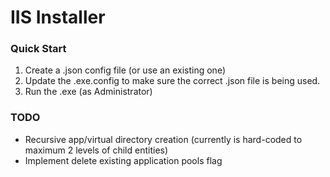 ﻿# IIS Installer

### Quick Start

1. Create a .json config file (or use an existing one)
2. Update the .exe.config to make sure the correct .json file is being used.
3. Run the .exe (as Administrator)

### TODO

- Recursive app/virtual directory creation (currently is hard-coded to maximum 2 levels of child entities)
- Implement delete existing application pools flag